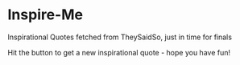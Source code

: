 Inspire-Me
==========

Inspirational Quotes fetched from TheySaidSo, just in time for finals

Hit the button to get a new inspirational quote - hope you have fun!
